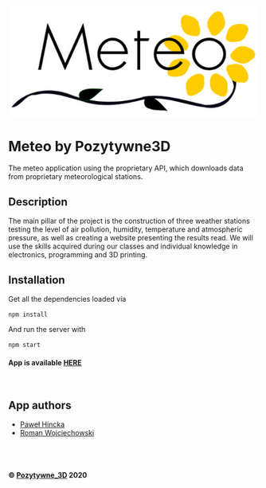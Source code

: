 <div style="text-align:center"><img src="https://github.com/Pozytywne-3D/Meteo3D-Frontend/blob/master/src/img/image.png" width="600" > </div>

# Meteo by Pozytywne3D

The meteo application using the proprietary API, which downloads data from proprietary meteorological stations.


## Description

The main pillar of the project is the construction of three weather stations testing the level of air pollution, humidity, temperature and atmospheric pressure, as well as creating a website presenting the results read. We will use the skills acquired during our classes and individual knowledge in electronics, programming and 3D printing.
<br>

## Installation

Get all the dependencies loaded via

```
npm install
```

And run the server with

```
npm start
```
#### App is available [HERE](https://meteo3d.netlify.app/)
<br>

## App authors
- [Paweł Hincka](https://github.com/phincka)
- [Roman Wojciechowski](https://github.com/romanwojciechowski)


<br><br>
#### © [Pozytywne_3D](https://3d.pozytywneinicjatywy.pl/) 2020 

